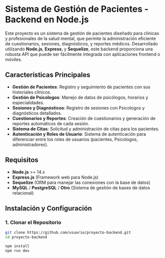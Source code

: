 # Sistema de Gestión de Pacientes - Backend en Node.js

Este proyecto es un sistema de gestión de pacientes diseñado para clínicas y profesionales de la salud mental, que permite la administración eficiente de cuestionarios, sesiones, diagnósticos, y reportes médicos. Desarrollado utilizando **Node.js**, **Express**, y **Sequelize**, este backend proporciona una robusta API que puede ser fácilmente integrada con aplicaciones frontend o móviles.

## Características Principales

- **Gestión de Pacientes**: Registro y seguimiento de pacientes con sus historiales clínicos.
- **Gestión de Psicologos**: Manejo de datos de psicólogos, horarios y especialidades.
- **Sesiones y Diagnósticos**: Registro de sesiones con Psicologos y diagnósticos detallados.
- **Cuestionarios y Reportes**: Creación de cuestionarios y generación de reportes automáticos de cada sesión.
- **Sistema de Citas**: Solicitud y administración de citas para los pacientes.
- **Autenticación y Roles de Usuario**: Sistema de autenticación para diferenciar entre los roles de usuarios (pacientes, Psicologos, administradores).

## Requisitos

- **Node.js** >= 14.x
- **Express.js** (Framework web para Node.js)
- **Sequelize** (ORM para manejar las conexiones con la base de datos)
- **MySQL** / **PostgreSQL** / **Otro** (Sistema de gestión de bases de datos relacional)

## Instalación y Configuración

### 1. Clonar el Repositorio

```bash
git clone https://github.com/usuario/proyecto-backend.git
cd proyecto-backend

npm install
npm run dev
